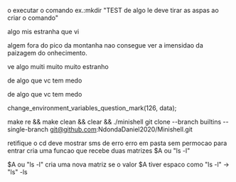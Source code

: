o executar o comando
ex.:mkdir "TEST de algo le deve tirar as aspas ao criar o comando"

algo mis estranha que vi

algem fora do pico da montanha nao consegue ver a imensidao da paizagem do onhecimento.

ve algo muiti muito muito estranho

de algo que vc tem medo

de algo que vc tem medo

change_environment_variables_question_mark(126, data);

make re && make clean && clear && ./minishell
git clone --branch builtins --single-branch git@github.com:NdondaDaniel2020/Minishell.git



retifique o cd  deve mostrar sms de erro
erro em pasta sem permocao para entrar
cria uma funcao que recebe duas matrizes $A ou "ls -l"

$A ou "ls -l"
cria uma nova matriz
se o valor $A tiver espaco como "ls -l" -> "ls" -ls



